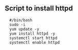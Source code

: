 ## Script to install httpd

````
  #/bin/bash
  sudo -i
  yum update -y
  yum install httpd -y
  systemctl start httpd
  systemctl enable httpd

````

